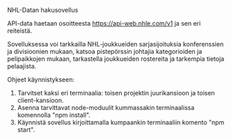 NHL-Datan hakusovellus

API-data haetaan osoitteesta https://api-web.nhle.com/v1 ja sen eri reiteistä. 

Sovelluksessa voi tarkkailla NHL-joukkueiden sarjasijoituksia konferenssien ja divisioonien mukaan, 
katsoa pistepörssin johtajia kategorioiden ja pelipaikkojen mukaan, tarkastella joukkueiden rostereita ja tarkempia tietoja pelaajista.

Ohjeet käynnistykseen:

1. Tarvitset kaksi eri terminaalia: toisen projektin juurikansioon ja toisen client-kansioon.
2. Asenna tarvittavat node-moduulit kummassakin terminaalissa komennolla "npm install".
3. Käynnistä sovellus kirjoittamalla kumpaankin terminaaliin komento "npm start".